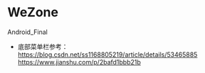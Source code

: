 # WeZone
Android_Final
- 底部菜单栏参考：  
https://blog.csdn.net/ss1168805219/article/details/53465885  
https://www.jianshu.com/p/2bafd1bbb21b
